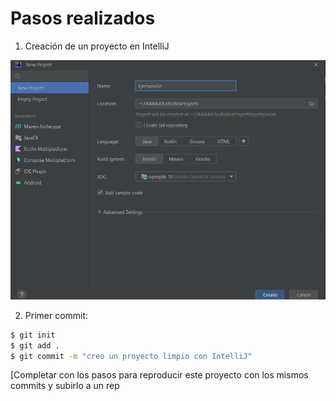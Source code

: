 # Pasos realizados

1. Creación de un proyecto en IntelliJ

![Creación de Proyecto](./img/Captura%20de%20pantalla%202022-11-07%20151657.png)

2. Primer commit:

```bash
$ git init
$ git add .
$ git commit -m "creo un proyecto limpio con IntelliJ"
```

[Completar con los pasos para reproducir este proyecto con los mismos commits y subirlo a un rep